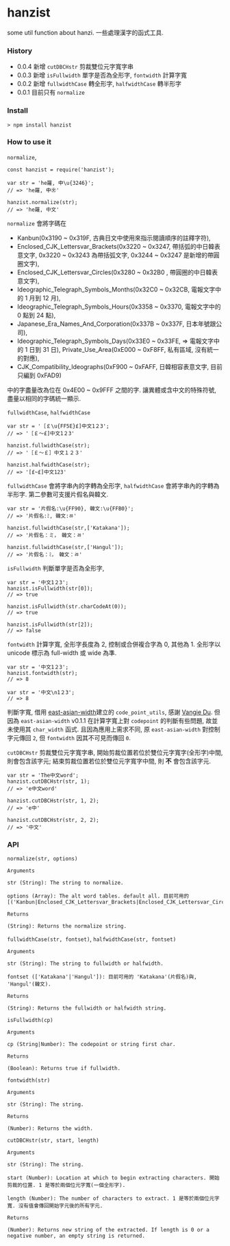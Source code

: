 # hanzist
some util function about hanzi. 
一些處理漢字的函式工具. 

### History ###
- 0.0.4 新增 `cutDBCHstr` 剪裁雙位元字寬字串
- 0.0.3 新增 `isFullwidth` 單字是否為全形字, `fontwidth` 計算字寬 
- 0.0.2 新增 `fullwidthCase` 轉全形字, `halfwidthCase` 轉半形字
- 0.0.1 目前只有 `normalize` 

### Install ###
```
> npm install hanzist
```

### How to use it ###
`normalize`,
```
const hanzist = require('hanzist');

var str = 'he羅, ㆗\u{3246}';
// => 'he羅, ㆗㉆'

hanzist.normalize(str);
// => 'he羅, 中文'
```
`normalize` 會將字碼在 

- Kanbun(0x3190 ~ 0x319F, 古典日文中使用來指示閱讀順序的註釋字符), 
- Enclosed_CJK_Lettersvar_Brackets(0x3220 ~ 0x3247, 帶括弧的中日韓表意文字, 0x3220 ~ 0x3243 為帶括弧文字, 0x3244 ~ 0x3247 是新增的帶圓圈文字), 
- Enclosed_CJK_Lettersvar_Circles(0x3280 ~ 0x32B0 , 帶圓圈的中日韓表意文字), 
- Ideographic_Telegraph_Symbols_Months(0x32C0 ~ 0x32CB, 電報文字中的 1 月到 12 月), 
- Ideographic_Telegraph_Symbols_Hours(0x3358 ~ 0x3370, 電報文字中的 0 點到 24 點), 
- Japanese_Era_Names_And_Corporation(0x337B ~ 0x337F, 日本年號跟公司), 
- Ideographic_Telegraph_Symbols_Days(0x33E0 ~ 0x33FE, => 電報文字中的 1 日到 31 日), Private_Use_Area(0xE000 ~ 0xF8FF, 私有區域, 沒有統一的對應), 
- CJK_Compatibility_Ideographs(0xF900 ~ 0xFAFF, 日韓相容表意文字, 目前只編到 0xFAD9)

中的字盡量改為位在 0x4E00 ~ 0x9FFF 之間的字. 讓異體或含中文的特殊符號, 盡量以相同的字碼統一顯示.

`fullwidthCase`, `halfwidthCase`
```
var str = '［￡\u{FF5E}£]中文1２3';
// => '［￡～£]中文1２3'

hanzist.fullwidthCase(str);
// => '［￡～￡］中文１２３'

hanzist.halfwidthCase(str);
// => '[£~£]中文123'
```

`fullwidthCase` 會將字串內的字轉為全形字, `halfwidthCase` 會將字串內的字轉為半形字. 第二參數可支援片假名與韓文. 
```
var str = '片假名:\u{FF90}, 韓文:\u{FFB0}';
// => '片假名:ﾐ, 韓文:ﾰ'

hanzist.fullwidthCase(str,['Katakana']);
// => '片假名：ミ，　韓文：ﾰ'

hanzist.fullwidthCase(str,['Hangul']);
// => '片假名：ﾐ，　韓文：ㅀ'
```

`isFullwidth` 判斷單字是否為全形字,
```
var str = '中文1２3';
hanzist.isFullwidth(str[0]);
// => true

hanzist.isFullwidth(str.charCodeAt(0));
// => true

hanzist.isFullwidth(str[2]);
// => false
```

`fontwidth` 計算字寬, 全形字長度為 2, 控制或合併複合字為 0, 其他為 1. 全形字以 unicode 標示為 full-width 或 wide 為準.
```
var str = '中文1２3';
hanzist.fontwidth(str);
// => 8

var str = '中文\n1２3';
// => 8
```
判斷字寬, 借用 [east-asian-width](https://github.com/vangie/east-asian-width)建立的 `code_point_utils`, 感謝 [Vangie Du](https://github.com/vangie). 但因為 `east-asian-width` v0.1.1 在計算字寬上對 `codepoint` 的判斷有些問題, 故並未使用其 `char_width` 函式. 且因為應用上需求不同, 原 `east-asian-width` 對控制字元傳回 `2`, 但 `fontwidth` 因其不可見而傳回 `0`.

`cutDBCHstr` 剪裁雙位元字寬字串, 開始剪裁位置若位於雙位元字寬字(全形字)中間, 則會包含該字元; 結束剪裁位置若位於雙位元字寬字中間, 則 **不** 會包含該字元.
```
var str = 'The中文word';
hanzist.cutDBCHstr(str, 1);
// => 'e中文word'

hanzist.cutDBCHstr(str, 1, 2);
// => 'e中'

hanzist.cutDBCHstr(str, 2, 2);
// => '中文'
```

### API ###

`normalize(str, options)`
```
Arguments

str (String): The string to normalize. 

options (Array): The alt word tables. default all. 目前可用的 [('Kanbun|Enclosed_CJK_Lettersvar_Brackets|Enclosed_CJK_Lettersvar_Circles|Ideographic_Telegraph_Symbols_Months|Ideographic_Telegraph_Symbols_Hours|Japanese_Era_Names_And_Corporation|Ideographic_Telegraph_Symbols_Days|Private_Use_Area|CJK_Compatibility_Ideographs')]

Returns

(String): Returns the normalize string.
```

`fullwidthCase(str, fontset)`, `halfwidthCase(str, fontset)`
```
Arguments

str (String): The string to fullwidth or halfwidth. 

fontset (['Katakana'|'Hangul']): 目前可用的 'Katakana'(片假名)與, 'Hangul'(韓文). 

Returns

(String): Returns the fullwidth or halfwidth string.
```

`isFullwidth(cp)`
```
Arguments

cp (String|Number): The codepoint or string first char. 

Returns

(Boolean): Returns true if fullwidth.
```

`fontwidth(str)`
```
Arguments

str (String): The string. 

Returns

(Number): Returns the width.
```

`cutDBCHstr(str, start, length)`
```
Arguments

str (String): The string. 

start (Number): Location at which to begin extracting characters. 開始剪裁的位置. 1 是等於兩個位元字寬(一個全形字).

length (Number): The number of characters to extract. 1 是等於兩個位元字寬. 沒有值會傳回開始字元後的所有字元.

Returns

(Number): Returns new string of the extracted. If length is 0 or a negative number, an empty string is returned. 
```